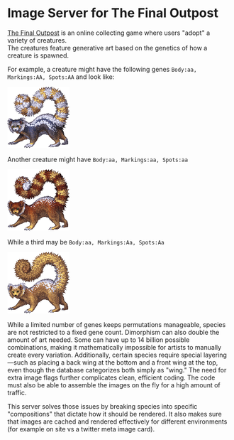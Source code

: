 # Image Server for The Final Outpost

[The Final Outpost](https://finaloutpost.net) is an online collecting game where users "adopt" a variety of creatures.  
The creatures feature generative art based on the genetics of how a creature is spawned.

For example, a creature might have the following genes ``Body:aa, Markings:AA, Spots:AA`` and look like:

![](repo-images/Bodyaa-MarkingsAA-SpotsAA-1.png)

Another creature might have ``Body:aa, Markings:aa, Spots:aa``

![](repo-images/Bodyaa-Markingsaa-Spotsaa-2.png)

While a third may be ``Body:aa, Markings:Aa, Spots:Aa``

![](repo-images/Bodyaa-MarkingsAa-SpotsAa-3.png)

While a limited number of genes keeps permutations manageable, species are not restricted to a fixed gene count. 
Dimorphism can also double the amount of art needed. Some can have up to 14 billion possible combinations, making it mathematically impossible for artists to manually create every variation. 
Additionally, certain species require special layering—such as placing a back wing at the bottom and a front wing at the 
top, even though the database categorizes both simply as "wing." The need for extra image flags further complicates 
clean, efficient coding.  The code must also be able to assemble the images on the fly for a high amount of 
traffic.

This server solves those issues by breaking species into specific "compositions" that dictate how it should be rendered. It also makes sure that images are cached and rendered effectively for different environments (for example on site vs a twitter meta image card).
